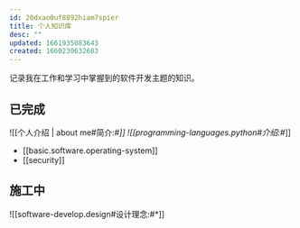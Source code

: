 ```yaml
---
id: 20dxao0uf8892hiam7spier
title: 个人知识库
desc: ""
updated: 1661935083643
created: 1660230632683
---
```


记录我在工作和学习中掌握到的软件开发主题的知识。

## 已完成

![[个人介绍 | about me#简介:#*]]
![[programming-languages.python#介绍:#*]]

- [[basic.software.operating-system]]
- [[security]]

## 施工中

![[software-develop.design#设计理念:#*]]